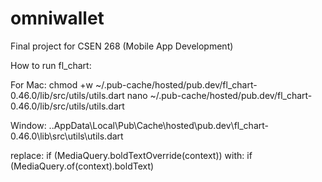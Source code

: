 # omniwallet
Final project for CSEN 268 (Mobile App Development)

How to run fl_chart:

For Mac:
chmod +w ~/.pub-cache/hosted/pub.dev/fl_chart-0.46.0/lib/src/utils/utils.dart
nano ~/.pub-cache/hosted/pub.dev/fl_chart-0.46.0/lib/src/utils/utils.dart

Window:
..AppData\Local\Pub\Cache\hosted\pub.dev\fl_chart-0.46.0\lib\src\utils\utils.dart

replace:
if (MediaQuery.boldTextOverride(context))
with:
if (MediaQuery.of(context).boldText)
